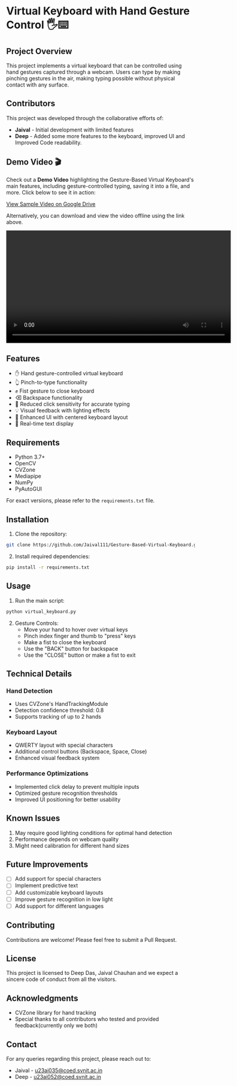 # Virtual Keyboard with Hand Gesture Control 🖐️⌨️

## Project Overview
This project implements a virtual keyboard that can be controlled using hand gestures captured through a webcam. Users can type by making pinching gestures in the air, making typing possible without physical contact with any surface.

## Contributors
This project was developed through the collaborative efforts of:
- **Jaival** - Initial development with limited features 
- **Deep** - Added some more features to the keyboard, improved UI and Improved Code readability. 

## Demo Video 🎬

Check out a **Demo Video** highlighting the Gesture-Based Virtual Keyboard's main features, including gesture-controlled typing, saving it into a file, and more. Click below to see it in action:

[View Sample Video on Google Drive](https://drive.google.com/file/d/1v9FX2rnnHbVqyEBxDGPhTTAtZYOg9EXo/view)

Alternatively, you can download and view the video offline using the link above.

<video width="600" controls autoplay loop>
  <source src="https://drive.google.com/file/d/1v9FX2rnnHbVqyEBxDGPhTTAtZYOg9EXo/view" type="video/mp4">
  Your browser does not support the video tag.
</video>

## Features
- ✋ Hand gesture-controlled virtual keyboard
- 👆 Pinch-to-type functionality
- ✊ Fist gesture to close keyboard
- ⌫ Backspace functionality
- 🎯 Reduced click sensitivity for accurate typing
- 💡 Visual feedback with lighting effects
- 🎨 Enhanced UI with centered keyboard layout
- 📝 Real-time text display

## Requirements
- Python 3.7+
- OpenCV
- CVZone
- Mediapipe
- NumPy
- PyAutoGUI

For exact versions, please refer to the `requirements.txt` file.

## Installation

1. Clone the repository:
```bash
git clone https://github.com/Jaival111/Gesture-Based-Virtual-Keyboard.git
```

2. Install required dependencies:
```bash
pip install -r requirements.txt
```

## Usage

1. Run the main script:
```bash
python virtual_keyboard.py
```

2. Gesture Controls:
   - Move your hand to hover over virtual keys
   - Pinch index finger and thumb to "press" keys
   - Make a fist to close the keyboard
   - Use the "BACK" button for backspace
   - Use the "CLOSE" button or make a fist to exit

## Technical Details

### Hand Detection
- Uses CVZone's HandTrackingModule
- Detection confidence threshold: 0.8
- Supports tracking of up to 2 hands

### Keyboard Layout
- QWERTY layout with special characters
- Additional control buttons (Backspace, Space, Close)
- Enhanced visual feedback system

### Performance Optimizations
- Implemented click delay to prevent multiple inputs
- Optimized gesture recognition thresholds
- Improved UI positioning for better usability

## Known Issues
1. May require good lighting conditions for optimal hand detection
2. Performance depends on webcam quality
3. Might need calibration for different hand sizes

## Future Improvements
- [ ] Add support for special characters
- [ ] Implement predictive text
- [ ] Add customizable keyboard layouts
- [ ] Improve gesture recognition in low light
- [ ] Add support for different languages

## Contributing
Contributions are welcome! Please feel free to submit a Pull Request.

## License
This project is licensed to Deep Das, Jaival Chauhan and we expect a sincere code of conduct from all the visitors.

## Acknowledgments
- CVZone library for hand tracking
- Special thanks to all contributors who tested and provided feedback(currently only we both)

## Contact
For any queries regarding this project, please reach out to:
- Jaival - u23ai035@coed.svnit.ac.in
- Deep - u23ai052@coed.svnit.ac.in

